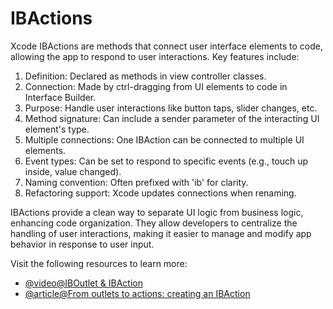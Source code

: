 # IBActions

Xcode IBActions are methods that connect user interface elements to code, allowing the app to respond to user interactions. Key features include:

1. Definition: Declared as methods in view controller classes.
2. Connection: Made by ctrl-dragging from UI elements to code in Interface Builder.
3. Purpose: Handle user interactions like button taps, slider changes, etc.
4. Method signature: Can include a sender parameter of the interacting UI element's type.
5. Multiple connections: One IBAction can be connected to multiple UI elements.
6. Event types: Can be set to respond to specific events (e.g., touch up inside, value changed).
7. Naming convention: Often prefixed with 'ib' for clarity.
8. Refactoring support: Xcode updates connections when renaming.

IBActions provide a clean way to separate UI logic from business logic, enhancing code organization. They allow developers to centralize the handling of user interactions, making it easier to manage and modify app behavior in response to user input.

Visit the following resources to learn more:

- [@video@IBOutlet & IBAction](https://www.youtube.com/watch?v=ztPpThdBHT0)
- [@article@From outlets to actions: creating an IBAction](https://www.hackingwithswift.com/read/2/5/from-outlets-to-actions-creating-an-ibaction)